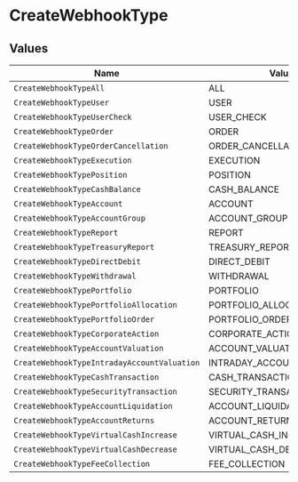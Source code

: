 # CreateWebhookType


## Values

| Name                                        | Value                                       |
| ------------------------------------------- | ------------------------------------------- |
| `CreateWebhookTypeAll`                      | ALL                                         |
| `CreateWebhookTypeUser`                     | USER                                        |
| `CreateWebhookTypeUserCheck`                | USER_CHECK                                  |
| `CreateWebhookTypeOrder`                    | ORDER                                       |
| `CreateWebhookTypeOrderCancellation`        | ORDER_CANCELLATION                          |
| `CreateWebhookTypeExecution`                | EXECUTION                                   |
| `CreateWebhookTypePosition`                 | POSITION                                    |
| `CreateWebhookTypeCashBalance`              | CASH_BALANCE                                |
| `CreateWebhookTypeAccount`                  | ACCOUNT                                     |
| `CreateWebhookTypeAccountGroup`             | ACCOUNT_GROUP                               |
| `CreateWebhookTypeReport`                   | REPORT                                      |
| `CreateWebhookTypeTreasuryReport`           | TREASURY_REPORT                             |
| `CreateWebhookTypeDirectDebit`              | DIRECT_DEBIT                                |
| `CreateWebhookTypeWithdrawal`               | WITHDRAWAL                                  |
| `CreateWebhookTypePortfolio`                | PORTFOLIO                                   |
| `CreateWebhookTypePortfolioAllocation`      | PORTFOLIO_ALLOCATION                        |
| `CreateWebhookTypePortfolioOrder`           | PORTFOLIO_ORDER                             |
| `CreateWebhookTypeCorporateAction`          | CORPORATE_ACTION                            |
| `CreateWebhookTypeAccountValuation`         | ACCOUNT_VALUATION                           |
| `CreateWebhookTypeIntradayAccountValuation` | INTRADAY_ACCOUNT_VALUATION                  |
| `CreateWebhookTypeCashTransaction`          | CASH_TRANSACTION                            |
| `CreateWebhookTypeSecurityTransaction`      | SECURITY_TRANSACTION                        |
| `CreateWebhookTypeAccountLiquidation`       | ACCOUNT_LIQUIDATION                         |
| `CreateWebhookTypeAccountReturns`           | ACCOUNT_RETURNS                             |
| `CreateWebhookTypeVirtualCashIncrease`      | VIRTUAL_CASH_INCREASE                       |
| `CreateWebhookTypeVirtualCashDecrease`      | VIRTUAL_CASH_DECREASE                       |
| `CreateWebhookTypeFeeCollection`            | FEE_COLLECTION                              |